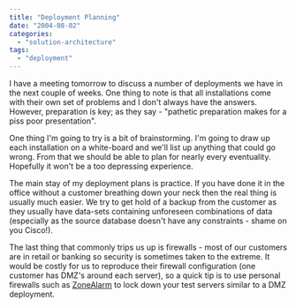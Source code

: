 ```yaml
---
title: "Deployment Planning"
date: "2004-08-02"
categories: 
  - "solution-architecture"
tags: 
  - "deployment"
---
```


I have a meeting tomorrow to discuss a number of deployments we have in the next couple of weeks. One thing to note is that all installations come with their own set of problems and I don't always have the answers. However, preparation is key; as they say - "pathetic preparation makes for a piss poor presentation".

One thing I'm going to try is a bit of brainstorming. I'm going to draw up each installation on a white-board and we'll list up anything that could go wrong. From that we should be able to plan for nearly every eventuality. Hopefully it won't be a too depressing experience.

The main stay of my deployment plans is practice. If you have done it in the office without a customer breathing down your neck then the real thing is usually much easier. We try to get hold of a backup from the customer as they usually have data-sets containing unforeseen combinations of data (especially as the source database doesn't have any constraints - shame on you Cisco!).

The last thing that commonly trips us up is firewalls - most of our customers are in retail or banking so security is sometimes taken to the extreme. It would be costly for us to reproduce their firewall configuration (one customer has DMZ's around each server), so a quick tip is to use personal firewalls such as [ZoneAlarm](http://www.zonelabs.com/) to lock down your test servers similar to a DMZ deployment.
